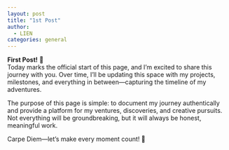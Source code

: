 ```yaml
---
layout: post
title: "1st Post"
author:
  - LIEN
categories: general
---
```


**First Post!** 🎉  
Today marks the official start of this page, and I’m excited to share this journey with you. Over time, I’ll be updating this space with my projects, milestones, and everything in between—capturing the timeline of my adventures.

The purpose of this page is simple: to document my journey authentically and provide a platform for my ventures, discoveries, and creative pursuits. Not everything will be groundbreaking, but it will always be honest, meaningful work.

Carpe Diem—let’s make every moment count! 🚀
